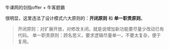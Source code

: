 牛课网的剑指offer + 牛客题霸

很明显，这里违法了设计模式六大原则的：**开闭原则** 和 **单一职责原则**。

> 开闭原则：对扩展开放，对修改关闭。就是说增加新功能要尽量少改动已有代码。
> 单一职责原则：顾名思义，要求逻辑尽量单一，不要太复杂，便于复用。

